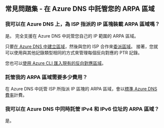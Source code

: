 
## <a name="faq---hosting-your-arpa-zone-in-azure-dns"></a>常見問題集 - 在 Azure DNS 中託管您的 ARPA 區域

### <a name="can-i-host-arpa-zones-for-my-isp-assigned-ip-blocks-on-azure-dns"></a>我可以在 Azure DNS 上，為 ISP 指派的 IP 區塊裝載 ARPA 區域嗎？

 是。 完全支援在 Azure DNS 中託管您自己的 IP 範圍的 ARPA 區域。

只要[在 Azure DNS 中建立區域](../articles/dns/dns-getstarted-create-dnszone.md)，然後與您的 ISP 合作來[委派區域](../articles/dns/dns-domain-delegation.md)。  接著，您就可以使用與其他記錄類型相同的方式來管理每個反向對應的 PTR 記錄。

您也可以[使用 Azure CLI 匯入現有的反向對應區域](../articles/dns/dns-import-export.md)。

### <a name="how-much-does-hosting-my-arpa-zone-cost"></a>託管我的 ARPA 區域需要多少費用？

在 Azure DNS 中託管 ISP 所指派 IP 區塊的 ARPA 區域，會以[標準 Azure DNS 費率](https://azure.microsoft.com/pricing/details/dns/)計費。

### <a name="can-i-host-arpa-zones-for-both-ipv4-and-ipv6-addresses-in-azure-dns"></a>我可以在 Azure DNS 中同時託管 IPv4 和 IPv6 位址的 ARPA 區域？

 是。


<!--HONumber=Nov16_HO3-->


